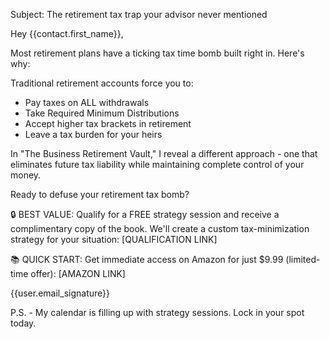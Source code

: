 Subject: The retirement tax trap your advisor never mentioned

Hey {{contact.first_name}},

Most retirement plans have a ticking tax time bomb built right in. Here's why:

Traditional retirement accounts force you to:
- Pay taxes on ALL withdrawals
- Take Required Minimum Distributions
- Accept higher tax brackets in retirement
- Leave a tax burden for your heirs

In "The Business Retirement Vault," I reveal a different approach - one that eliminates future tax liability while maintaining complete control of your money.

Ready to defuse your retirement tax bomb?

🔒 BEST VALUE: Qualify for a FREE strategy session and receive a complimentary copy of the book. We'll create a custom tax-minimization strategy for your situation: [QUALIFICATION LINK]

📚 QUICK START: Get immediate access on Amazon for just $9.99 (limited-time offer): [AMAZON LINK]

{{user.email_signature}}

P.S. - My calendar is filling up with strategy sessions. Lock in your spot today.